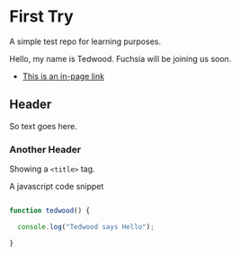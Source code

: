 # First Try
A simple test repo for learning purposes.

Hello, my name is Tedwood. Fuchsia will be joining us soon.


- [This is an in-page link](#thelink)

## Header

So text goes here.

### Another Header

Showing a `<title>` tag.

A javascript code snippet

```js

function tedwood() {

  console.log("Tedwood says Hello");

}

```
